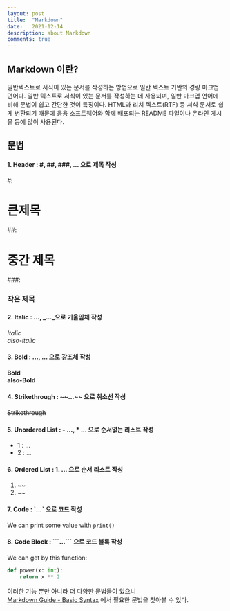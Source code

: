 ```yaml
---
layout: post
title:  "Markdown"
date:   2021-12-14
description: about Markdown
comments: true
---
```


## Markdown 이란?
일반텍스트로 서식이 있는 문서를 작성하는 방법으로 일반 텍스트 기반의 경량 마크업 언어다. 일반 텍스트로 서식이 있는 문서를 작성하는 데 사용되며, 일반 마크업 언어에 비해 문법이 쉽고 간단한 것이 특징이다. HTML과 리치 텍스트(RTF) 등 서식 문서로 쉽게 변환되기 때문에 응용 소프트웨어와 함께 배포되는 README 파일이나 온라인 게시물 등에 많이 사용된다.

## 문법
#### 1. Header : #, ##, ###, ... 으로 제목 작성
#: 
# 큰제목
##: 
# 중간 제목
###: 
### 작은 제목

#### 2. Italic : *...*, _..._으로 기울임체 작성
*Italic*
<br/>_also-italic_

#### 3. Bold : **...**, __...__ 으로 강조체 작성
**Bold**
<br/>__also-Bold__

#### 4. Strikethrough : \~~...\~~ 으로 취소선 작성
~~Strikethrough~~

#### 5. Unordered List : - ..., * ... 으로 순서없는 리스트 작성
- 1 : ... 
- 2 : ...

#### 6. Ordered List : 1. ... 으로 순서 리스트 작성
1. ~~
2. ~~

#### 7. Code : \`...\` 으로 코드 작성
We can print some value with `print()`

#### 8. Code Block : \`\`\`...\`\`\` 으로 코드 블록 작성
We can get by this function:
```python
def power(x: int):
	return x ** 2
```

이러한 기능 뿐만 아니라 더 다양한 문법들이 있으니
<br/>[Markdown Guide - Basic Syntax](https://www.markdownguide.org/basic-syntax#code) 에서 필요한 문법을 찾아볼 수 있다.